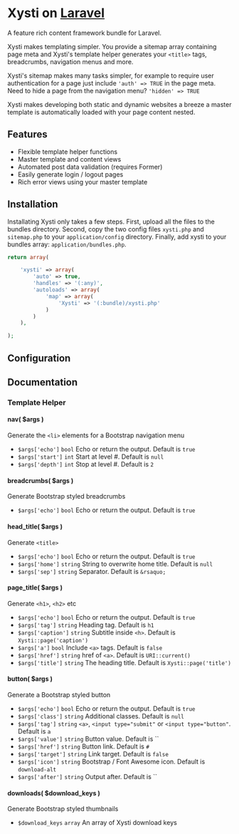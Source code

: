 # Xysti on [Laravel](http://laravel.com)

A feature rich content framework bundle for Laravel.

Xysti makes templating simpler. You provide a sitemap array containing page meta and Xysti's template helper generates your `<title>` tags, breadcrumbs, navigation menus and more.

Xysti's sitemap makes many tasks simpler, for example to require user authentication for a page just include `'auth' => TRUE` in the page meta. Need to hide a page from the navigation menu? `'hidden' => TRUE`

Xysti makes developing both static and dynamic websites a breeze a master template is automatically loaded with your page content nested.


## Features

- Flexible template helper functions
- Master template and content views
- Automated post data validation (requires Former)
- Easily generate login / logout pages
- Rich error views using your master template


## Installation

Installating Xysti only takes a few steps.
First, upload all the files to the bundles directory.
Second, copy the two config files `xysti.php` and `sitemap.php` to your `application/config` directory.
Finally, add xysti to your bundles array: `application/bundles.php`.

```php
return array(

	'xysti' => array(
		'auto' => true,
		'handles' => '(:any)',
		'autoloads' => array(
			'map' => array(
			    'Xysti' => '(:bundle)/xysti.php'
			)
		)
	),

);
```

## Configuration



## Documentation


### Template Helper

#### nav( $args )
Generate the `<li>` elements for a Bootstrap navigation menu
- `$args['echo']` `bool` Echo or return the output. Default is `true`
- `$args['start']` `int` Start at level #. Default is `null`
- `$args['depth']` `int` Stop at level #. Default is `2`

#### breadcrumbs( $args )
Generate Bootstrap styled breadcrumbs
- `$args['echo']` `bool` Echo or return the output. Default is `true`

#### head_title( $args )
Generate `<title>`
- `$args['echo']` `bool` Echo or return the output. Default is `true`
- `$args['home']` `string` String to overwrite home title. Default is `null`
- `$args['sep']` `string` Separator. Default is ` &rsaquo; `

#### page_title( $args )
Generate `<h1>`, `<h2>` etc
- `$args['echo']` `bool` Echo or return the output. Default is `true`
- `$args['tag']` `string` Heading tag. Default is `h1`
- `$args['caption']` `string` Subtitle inside `<h>`. Default is `Xysti::page('caption')`
- `$args['a']` `bool` Include `<a>` tags. Default is `false`
- `$args['href']` `string` href of  `<a>`. Default is `URI::current()`
- `$args['title']` `string` The heading title. Default is `Xysti::page('title')`

#### button( $args )
Generate a Bootstrap styled button
- `$args['echo']` `bool` Echo or return the output. Default is `true`
- `$args['class']` `string` Additional classes. Default is `null`
- `$args['tag']` `string` `<a>`, `<input type="submit"` or `<input type="button"`. Default is `a`
- `$args['value']` `string` Button value. Default is ``
- `$args['href']` `string` Button link. Default is `#`
- `$args['target']` `string` Link target. Default is `false`
- `$args['icon']` `string` Bootstrap / Font Awesome icon. Default is `download-alt`
- `$args['after']` `string` Output after. Default is ``

#### downloads( $download_keys )
Generate Bootstrap styled thumbnails
- `$download_keys` `array` An array of Xysti download keys

